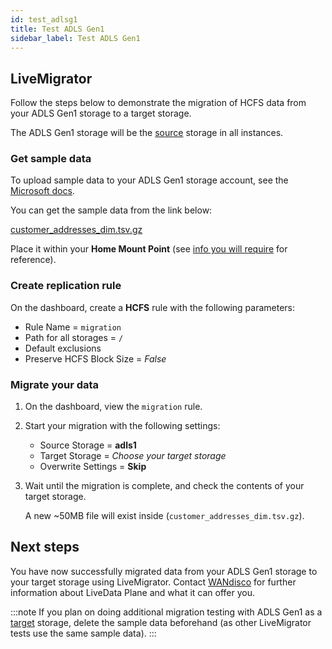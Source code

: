 ```yaml
---
id: test_adlsg1
title: Test ADLS Gen1
sidebar_label: Test ADLS Gen1
---
```


## LiveMigrator

Follow the steps below to demonstrate the migration of HCFS data from your ADLS Gen1 storage to a target storage.

The ADLS Gen1 storage will be the [source](../../help/glossary/s.md#source) storage in all instances.

### Get sample data

To upload sample data to your ADLS Gen1 storage account, see the [Microsoft docs](https://docs.microsoft.com/en-us/azure/data-lake-store/data-lake-store-get-started-portal#uploaddata).

You can get the sample data from the link below:

[customer_addresses_dim.tsv.gz](https://github.com/pivotalsoftware/pivotal-samples/raw/master/sample-data/customer_addresses_dim.tsv.gz)

Place it within your **Home Mount Point** (see [info you will require](../installation/adlsg1-adlsg2.md#info-you-will-require) for reference).

### Create replication rule

On the dashboard, create a **HCFS** rule with the following parameters:

* Rule Name = `migration`
* Path for all storages = `/`
* Default exclusions
* Preserve HCFS Block Size = *False*

### Migrate your data

1. On the dashboard, view the `migration` rule.

1. Start your migration with the following settings:

   * Source Storage = **adls1**
   * Target Storage = _Choose your target storage_
   * Overwrite Settings = **Skip**

1. Wait until the migration is complete, and check the contents of your target storage.

   A new ~50MB file will exist inside (`customer_addresses_dim.tsv.gz`).

## Next steps

You have now successfully migrated data from your ADLS Gen1 storage to your target storage using LiveMigrator. Contact [WANdisco](https://wandisco.com/contact) for further information about LiveData Plane and what it can offer you.

:::note
If you plan on doing additional migration testing with ADLS Gen1 as a [target](../../help/glossary/t.md#target) storage, delete the sample data beforehand (as other LiveMigrator tests use the same sample data).
:::